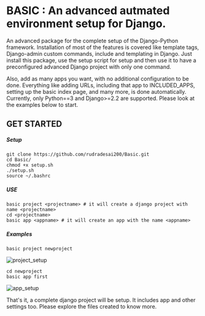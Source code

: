 # BASIC : An advanced autmated environment setup for Django.
An advanced package for the complete setup of the Django-Python framework. Installation of most of the features is covered like template tags, Django-admin custom commands, include and templating in Django. Just install this package, use the setup script for setup and then use it to have a preconfigured advanced Django project with only one command. 

Also, add as many apps you want, with no additional configuration to be done. Everything like adding URLs, including that app to INCLUDED_APPS, setting up the basic index page, and many more, is done automatically. Currently, only Python==3 and Django>=2.2 are supported. Please look at the examples below to start.

## GET STARTED
##### Setup
```
git clone https://github.com/rudradesai200/Basic.git
cd Basic/
chmod +x setup.sh
./setup.sh
source ~/.bashrc
```
##### USE
```
basic project <projectname> # it will create a django project with name <projectname>
cd <projectname>
basic app <appname> # it will create an app with the name <appname>
```
##### Examples
```
basic project newproject
```
![project_setup](https://user-images.githubusercontent.com/44108388/85259975-92851000-b487-11ea-8933-cec4c8b2919b.png)

```
cd newproject
basic app first
```
![app_setup](https://user-images.githubusercontent.com/44108388/85259979-944ed380-b487-11ea-94b8-e4d05d83bbb9.png)

That's it, a complete django project will be setup. It includes app and other settings too. Please explore the files created to know more.
